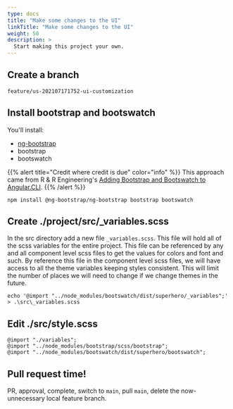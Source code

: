 ```yaml
---
type: docs
title: "Make some changes to the UI"
linkTitle: "Make some changes to the UI"
weight: 50
description: >
  Start making this project your own.
---
```


## Create a branch

`feature/us-202107171752-ui-customization`

## Install bootstrap and bootswatch

You'll install:
  - [ng-bootstrap](https://ng-bootstrap.github.io)
  - bootstrap
  - bootswatch

{{% alert title="Credit where credit is due" color="info" %}}
This approach came from R & R Engineering's
[Adding Bootstrap and Bootswatch to Angular.CLI](http://randreng.com/adding-bootsrap-and-bootswatch-to-angular-cli/).
{{% /alert %}}

~~~
npm install @ng-bootstrap/ng-bootstrap bootstrap bootswatch
~~~

## Create ./project/src/_variables.scss

In the src directory add a new file `_variables.scss`. This file will hold all
of the scss variables for the entire project. This file can be referenced by
any and all component level scss files to get the values for colors and font
and such. By reference this file in the component level scss files, we will
have access to all the theme variables keeping styles consistent. This will
limit the number of places we will need to change if we change themes in the
future.

~~~
echo '@import "../node_modules/bootswatch/dist/superhero/_variables";' > .\src\_variables.scss
~~~

## Edit ./src/style.scss

~~~
@import "./variables"; 
@import "../node_modules/bootstrap/scss/bootstrap"; 
@import "../node_modules/bootswatch/dist/superhero/bootswatch";
~~~

## Pull request time!

PR, approval, complete, switch to `main`, pull `main`, 
delete the now-unnecessary local feature branch.